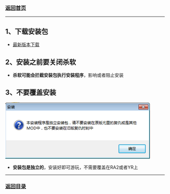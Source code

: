 
### [返回首页](./Home)


***



## 1、下载安装包

- [最新版本下载](./最新版本下载)

## 2、安装之前要关闭杀软

- **杀软可能会拦截安装包执行安装程序**，影响或者阻止安装

## 3、不要覆盖安装

![](./azbjc1.png)

- **安装包是独立的**，安装好即可游玩，不需要覆盖在RA2或者YR上


***
### [返回目录](./常见问题指南)


